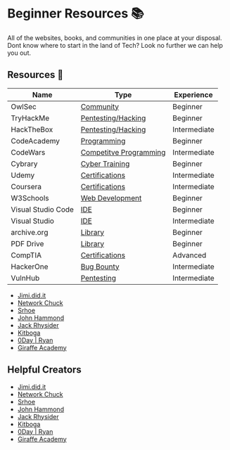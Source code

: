 
# Beginner Resources 📚

All of the websites, books, and communities in one place at your disposal. Dont know where to start in the land of Tech? Look no further we can help you out.


## Resources 🔗




| Name              | Type               | Experience   |
| ----------------- | -------------------|------------- |
| OwlSec | [Community](https://youtube.com) | Beginner
| TryHackMe | [Pentesting/Hacking](https://www.tryhackme.com/) | Beginner
| HackTheBox | [Pentesting/Hacking](https://www.hackthebox.com) |Intermediate |
| CodeAcademy | [Programming](https://www.codeacademy.com) | Beginner
| CodeWars | [Competitve Programming](https://www.codewars.com) | Intermediate |
| Cybrary| [Cyber Training](https://www.cybrary.it/) | Beginner |
| Udemy | [Certifications](https://www.cybrary.it/) | Intermediate |
| Coursera | [Certifications](https://www.coursera.org/) | Intermediate |
| W3Schools | [Web Development](https://www.w3schools.com/) | Beginner |
| Visual Studio Code | [IDE](https://code.visualstudio.com/download) | Beginner |
| Visual Studio | [IDE](https://visualstudio.microsoft.com/vs/) | Intermediate |
| archive.org | [Library](https://archive.org/) | Beginner |
| PDF Drive | [Library](https://pdfdrive.webs.nf/) | Beginner |
| CompTIA | [Certifications](https://www.comptia.org/) | Advanced |
| HackerOne | [Bug Bounty](https://www.hackerone.com/for-hackers/how-to-start-hacking) | Intermediate 
| VulnHub | [Pentesting](https://www.vulnhub.com/) | Intermediate
- [Jimi.did.it](https://www.youtube.com/@jimididit)
- [Network Chuck](https://www.youtube.com/@NetworkChuck)
- [Srhoe](https://www.youtube.com/@srhoe)
- [John Hammond](https://www.youtube.com/@_JohnHammond)
- [Jack Rhysider](https://www.youtube.com/@JackRhysider)
- [Kitboga](https://www.youtube.com/@KitbogaShow)
- [0Day | Ryan](https://www.instagram.com/0day/)
- [Giraffe Academy](https://www.youtube.com/channel/UCvmINlrza7JHB1zkIOuXEbw)

## Helpful Creators
- [Jimi.did.it](https://www.youtube.com/@jimididit)
- [Network Chuck](https://www.youtube.com/@NetworkChuck)
- [Srhoe](https://www.youtube.com/@srhoe)
- [John Hammond](https://www.youtube.com/@_JohnHammond)
- [Jack Rhysider](https://www.youtube.com/@JackRhysider)
- [Kitboga](https://www.youtube.com/@KitbogaShow)
- [0Day | Ryan](https://www.instagram.com/0day/)
- [Giraffe Academy](https://www.youtube.com/channel/UCvmINlrza7JHB1zkIOuXEbw)